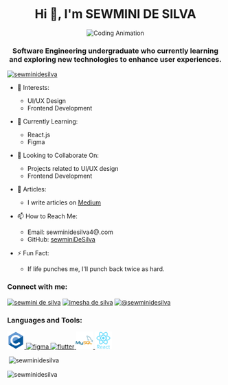 
<h1 align="center">Hi 👋, I'm SEWMINI DE SILVA</h1><p align="center">
  <img src="https://i.imgur.com/sTpDjnB.gif" alt="Coding Animation" width="100" height="100">
</p>

<h3 align="center">Software Engineering undergraduate who currently learning and exploring new technologies to enhance user experiences.</h3>

<p align="left"> <a href="https://github.com/ryo-ma/github-profile-trophy"><img src="https://github-profile-trophy.vercel.app/?username=sewminidesilva" alt="sewminidesilva" /></a> </p>

- 🔭 Interests:
  - UI/UX Design
  - Frontend Development

- 🌱 Currently Learning:
  - React.js
  - Figma

- 👯 Looking to Collaborate On:
  - Projects related to UI/UX design
  - Frontend Development

- 📝 Articles:
  - I write articles on [Medium](https://medium.com/@sewminidesilva4)

- 📫 How to Reach Me:
  - Email: sewminidesilva4@.com
  - GitHub: [sewminiDeSilva](https://github.com/sewmimiDeSilva)

- ⚡ Fun Fact:
  - If life punches me, I'll punch back twice as hard.


<h3 align="left">Connect with me:</h3>
<p align="left">
<a href="https://linkedin.com/in/sewmini de silva" target="blank"><img align="center" src="https://raw.githubusercontent.com/rahuldkjain/github-profile-readme-generator/master/src/images/icons/Social/linked-in-alt.svg" alt="sewmini de silva" height="30" width="40" /></a>
<a href="https://fb.com/imesha de silva" target="blank"><img align="center" src="https://raw.githubusercontent.com/rahuldkjain/github-profile-readme-generator/master/src/images/icons/Social/facebook.svg" alt="imesha de silva" height="30" width="40" /></a>
<a href="https://medium.com/@sewminidesilva" target="_blank"><img align="center" src="https://cdn.jsdelivr.net/gh/simple-icons/simple-icons/icons/medium.svg" alt="@sewminidesilva" height="30" width="30" /></a>

</p>

<h3 align="left">Languages and Tools:</h3>
<p align="left"> <a href="https://www.cprogramming.com/" target="_blank" rel="noreferrer"> <img src="https://raw.githubusercontent.com/devicons/devicon/master/icons/c/c-original.svg" alt="c" width="40" height="40"/> </a> <a href="https://www.figma.com/" target="_blank" rel="noreferrer"> <img src="https://www.vectorlogo.zone/logos/figma/figma-icon.svg" alt="figma" width="40" height="40"/> </a> <a href="https://flutter.dev" target="_blank" rel="noreferrer"> <img src="https://www.vectorlogo.zone/logos/flutterio/flutterio-icon.svg" alt="flutter" width="40" height="40"/> </a> <a href="https://www.mysql.com/" target="_blank" rel="noreferrer"> <img src="https://raw.githubusercontent.com/devicons/devicon/master/icons/mysql/mysql-original-wordmark.svg" alt="mysql" width="40" height="40"/> </a> <a href="https://reactjs.org/" target="_blank" rel="noreferrer"> <img src="https://raw.githubusercontent.com/devicons/devicon/master/icons/react/react-original-wordmark.svg" alt="react" width="40" height="40"/> </a> </p>

<p>&nbsp;<img align="center" src="https://github-readme-stats.vercel.app/api?username=sewminidesilva&show_icons=true&locale=en" alt="sewminidesilva" /></p>

<p><img align="center" src="https://github-readme-streak-stats.herokuapp.com/?user=sewminidesilva&" alt="sewminidesilva" /></p>
